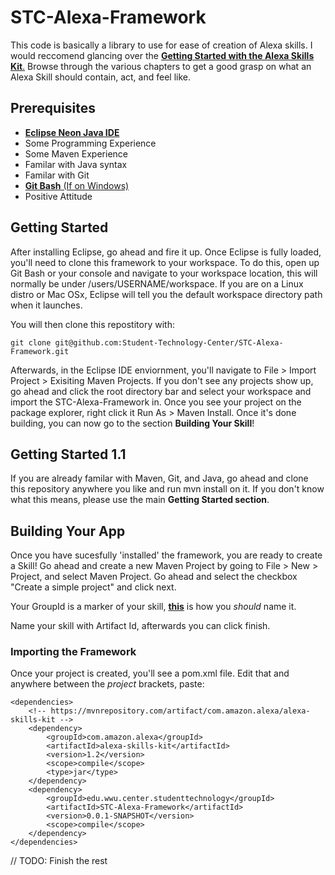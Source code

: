 # STC-Alexa-Framework

This code is basically a library to use for ease of creation of Alexa skills. I would reccomend glancing over the [**Getting Started with the Alexa Skills Kit**.](https://developer.amazon.com/public/solutions/alexa/alexa-skills-kit/getting-started-guide) Browse through the various chapters to get a good grasp on what an Alexa Skill should contain, act, and feel like.

## Prerequisites
* [**Eclipse Neon Java IDE**](https://www.eclipse.org/downloads/)
* Some Programming Experience
* Some Maven Experience
* Familar with Java syntax
* Familar with Git
* [**Git Bash** (If on Windows)](https://git-scm.com/downloads)
* Positive Attitude

## Getting Started

After installing Eclipse, go ahead and fire it up. Once Eclipse is fully loaded, you'll need to clone this framework to your workspace. To do this, open up Git Bash or your console and navigate to your workspace location, this will normally be under /users/USERNAME/workspace. If you are on a Linux distro or Mac OSx, Eclipse will tell you the default workspace directory path when it launches. 

You will then clone this repostitory with:
	
    git clone git@github.com:Student-Technology-Center/STC-Alexa-Framework.git
    
Afterwards, in the Eclipse IDE enviornment, you'll navigate to File > Import Project > Exisiting Maven Projects. If you don't see any projects show up, go ahead and click the root directory bar and select your workspace and import the STC-Alexa-Framework in. Once you see your project on the package explorer, right click it Run As > Maven Install. Once it's done building, you can now go to the section **Building Your Skill**!

## Getting Started 1.1
If you are already familar with Maven, Git, and Java, go ahead and clone this repository anywhere you like and run mvn install on it. If you don't know what this means, please use the main **Getting Started section**.

## Building Your App
Once you have sucesfully 'installed' the framework, you are ready to create a Skill! Go ahead and create a new Maven Project by going to File > New > Project, and select Maven Project. Go ahead and select the checkbox "Create a simple project" and click next.

Your GroupId is a marker of your skill, [**this**](https://maven.apache.org/guides/mini/guide-naming-conventions.html) is how you *should* name it.

Name your skill with Artifact Id, afterwards you can click finish.

### Importing the Framework
Once your project is created, you'll see a pom.xml file. Edit that and anywhere between the *project* brackets, paste:

	<dependencies>
		<!-- https://mvnrepository.com/artifact/com.amazon.alexa/alexa-skills-kit -->
		<dependency>
			<groupId>com.amazon.alexa</groupId>
			<artifactId>alexa-skills-kit</artifactId>
			<version>1.2</version>
			<scope>compile</scope>
			<type>jar</type>
		</dependency>
		<dependency>
			<groupId>edu.wwu.center.studenttechnology</groupId>
			<artifactId>STC-Alexa-Framework</artifactId>
			<version>0.0.1-SNAPSHOT</version>
			<scope>compile</scope>
		</dependency>
	</dependencies>
    
// TODO: Finish the rest
